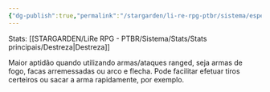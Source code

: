 ```yaml
---
{"dg-publish":true,"permalink":"/stargarden/li-re-rpg-ptbr/sistema/especializacoes/especializacoes-existentes/pontaria/","created":"2025-01-11T01:32:05.513-03:00","updated":"2025-01-12T02:34:56.490-03:00"}
---
```



Stats: [[STARGARDEN/LiRe RPG - PTBR/Sistema/Stats/Stats principais/Destreza\|Destreza]]

Maior aptidão quando utilizando armas/ataques ranged, seja armas de fogo, facas arremessadas ou arco e flecha. Pode facilitar efetuar tiros certeiros ou sacar a arma rapidamente, por exemplo.